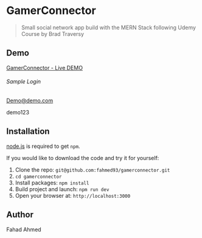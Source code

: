# GamerConnector

> Small social network app build with the MERN Stack following Udemy Course by Brad Traversy

## Demo

[GamerConnector - Live DEMO](http://gamerconnector.herokuapp.com/)

###### Sample Login
Demo@demo.com

demo123

## Installation

[node.js](http://nodejs.org/download/) is required to get `npm`.

If you would like to download the code and try it for yourself:

1. Clone the repo: `git@github.com:fahmed93/gamerconnector.git`
2. `cd gamerconnector`
3. Install packages: `npm install`
4. Build project and launch: `npm run dev`
5. Open your browser at: `http://localhost:3000`

## Author

Fahad Ahmed
